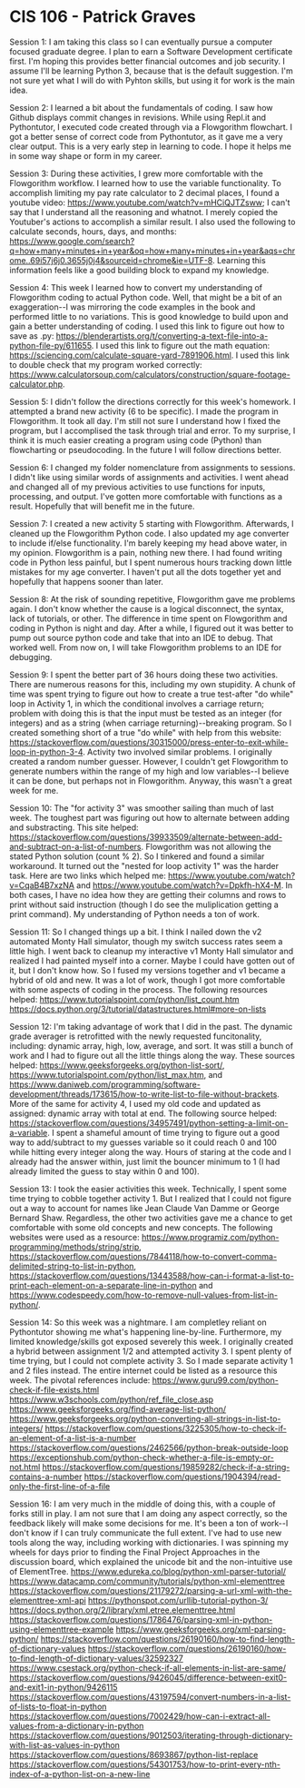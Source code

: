 # CIS 106 - Patrick Graves
Session 1: I am taking this class so I can eventually pursue a computer focused graduate degree. I plan to earn a Software Development certificate first. I'm hoping this provides better financial outcomes and job security. I assume I'll be learning Python 3, because that is the default suggestion. I'm not sure yet what I will do with Pyhton skills, but using it for work is the main idea.

Session 2: I learned a bit about the fundamentals of coding. I saw how Github displays commit changes in revisions. While using Repl.it and Pythontutor, I executed code created through via a Flowgorithm flowchart. I got a better sense of correct code from Pythontutor, as it gave me a very clear output. This is a very early step in learning to code. I hope it helps me in some way shape or form in my career.


Session 3: During these activities, I grew more comfortable with the Flowgorithm workflow. I learned how to use the variable functionality. To accomplish limiting my pay rate calculator to 2 decimal places, I found a youtube video: https://www.youtube.com/watch?v=mHCiQJTZsww; I can't say that I understand all the reasoning and whatnot. I merely copied the Youtuber's actions to accomplish a similar result. I also used the following to calculate seconds, hours, days, and months: https://www.google.com/search?q=how+many+minutes+in+year&oq=how+many+minutes+in+year&aqs=chrome..69i57j6j0.3655j0j4&sourceid=chrome&ie=UTF-8. Learning this information feels like a good building block to expand my knowledge.


Session 4: This week I learned how to convert my understanding of Flowgorithm coding to actual Python code. Well, that might be a bit of an exaggeration--I was mirroring the code examples in the book and performed little to no variations. This is good knowledge to build upon and gain a better understanding of coding. I used this link to figure out how to save as .py: https://blenderartists.org/t/converting-a-text-file-into-a-python-file-py/611655. I used this link to figure out the math equation: https://sciencing.com/calculate-square-yard-7891906.html. I used this link to double check that my program worked correctly: https://www.calculatorsoup.com/calculators/construction/square-footage-calculator.php.


Session 5: I didn't follow the directions correctly for this week's homework. I attempted a brand new activity (6 to be specific). I made the program in Flowgorithm. It took all day. I'm still not sure I understand how I fixed the program, but I accomplised the task through trial and error. To my surprise, I think it is much easier creating a program using code (Python) than flowcharting or pseudocoding. In the future I will follow directions better.


Session 6: I changed my folder nomenclature from assignments to sessions. I didn't like using similar words of assignments and activities. I went ahead and changed all of my previous activities to use functions for inputs, processing, and output. I've gotten more comfortable with functions as a result. Hopefully that will benefit me in the future.


Session 7: I created a new activity 5 starting with Flowgorithm. Afterwards, I cleaned up the Flowgorithm Python code. I also updated my age converter to include if/else functionality. I'm barely keeping my head above water, in my opinion. Flowgorithm is a pain, nothing new there. I had found writing code in Python less painful, but I spent numerous hours tracking down little mistakes for my age converter. I haven't put all the dots together yet and hopefully that happens sooner than later.

Session 8: At the risk of sounding repetitive, Flowgorithm gave me problems again. I don't know whether the cause is a logical disconnect, the syntax, lack of tutorials, or other. The difference in time spent on Flowgorithm and coding in Python is night and day.  After a while, I figured out it was better to pump out source python code and take that into an IDE to debug. That worked well. From now on, I will take Flowgorithm problems to an IDE for debugging.

Session 9: I spent the better part of 36 hours doing these two activities. There are numerous reasons for this, including my own stupidity. A chunk of time was spent trying to figure out how to create a true test-after "do while" loop in Activity 1, in which the conditional involves a carriage return; problem with doing this is that the input must be tested as an integer (for integers) and as a string (when carriage returning)--breaking program. So I created something short of a true "do while" with help from this website: https://stackoverflow.com/questions/30315000/press-enter-to-exit-while-loop-in-python-3-4. Activity two involved similar problems. I originally created a random number guesser. However, I couldn't get Flowgorithm to generate numbers within the range of my high and low variables--I believe it can be done, but perhaps not in Flowgorithm. Anyway, this wasn't a great week for me.

Session 10: The "for activity 3" was smoother sailing than much of last week. The toughest part was figuring out how to alternate between adding and substracting. This site helped: https://stackoverflow.com/questions/39933509/alternate-between-add-and-subtract-on-a-list-of-numbers. Flowgorithm was not allowing the stated Python solution (count % 2). So I tinkered and found a similar workaround. It turned out the "nested for loop activity 1" was the harder task. Here are two links which helped me: https://www.youtube.com/watch?v=CqaB4B7xzNA and https://www.youtube.com/watch?v=Dpkfh-hX4-M. In both cases, I have no idea how they are getting their columns and rows to print without said instruction (though I do see the muliplication getting a print command). My understanding of Python needs a ton of work.

Session 11: So I changed things up a bit. I think I nailed down the v2 automated Monty Hall simulator, though my switch success rates seem a little high. I went back to cleanup my interactive v1 Monty Hall simulator and realized I had painted myself into a corner. Maybe I could have gotten out of it, but I don't know how. So I fused my versions together and v1 became a hybrid of old and new. It was a lot of work, though I got more comfortable with some aspects of coding in the process. The following resources helped:
https://www.tutorialspoint.com/python/list_count.htm
https://docs.python.org/3/tutorial/datastructures.html#more-on-lists

Session 12: I'm taking advantage of work that I did in the past. The dynamic grade averager is retrofitted with the newly requested funcitonality, including: dynamic array, high, low, average, and sort. It was still a bunch of work and I had to figure out all the little things along the way. These sources helped: https://www.geeksforgeeks.org/python-list-sort/, https://www.tutorialspoint.com/python/list_max.htm, and https://www.daniweb.com/programming/software-development/threads/173615/how-to-write-list-to-file-without-brackets. More of the same for activity 4, I used my old code and updated as assigned: dynamic array with total at end. The following source helped: https://stackoverflow.com/questions/34957491/python-setting-a-limit-on-a-variable. I spent a shameful amount of time trying to figure out a good way to add/subtract to my guesses variable so it could reach 0 and 100 while hitting every integer along the way. Hours of staring at the code and I already had the answer within, just limit the bouncer minimum to 1 (I had already limited the guess to stay within 0 and 100).

Session 13: I took the easier activities this week. Technically, I spent some time trying to cobble together activity 1. But I realized that I could not figure out a way to account for names like Jean Claude Van Damme or George Bernard Shaw. Regardless, the other two activities gave me a chance to get comfortable with some old concepts and new concepts. The following websites were used as a resource: https://www.programiz.com/python-programming/methods/string/strip, https://stackoverflow.com/questions/7844118/how-to-convert-comma-delimited-string-to-list-in-python, https://stackoverflow.com/questions/13443588/how-can-i-format-a-list-to-print-each-element-on-a-separate-line-in-python and https://www.codespeedy.com/how-to-remove-null-values-from-list-in-python/.

Session 14: So this week was a nightmare. I am completley reliant on Pythontutor showing me what's happening line-by-line. Furthermore, my limited knowledge/skills got exposed severely this week. I originally created a hybrid between assignment 1/2 and attempted activity 3. I spent plenty of time trying, but I could not complete activity 3. So I made separate activity 1 and 2 files instead. The entire internet could be listed as a resource this week. The pivotal references include:
https://www.guru99.com/python-check-if-file-exists.html
https://www.w3schools.com/python/ref_file_close.asp
https://www.geeksforgeeks.org/find-average-list-python/
https://www.geeksforgeeks.org/python-converting-all-strings-in-list-to-integers/
https://stackoverflow.com/questions/3225305/how-to-check-if-an-element-of-a-list-is-a-number
https://stackoverflow.com/questions/2462566/python-break-outside-loop
https://exceptionshub.com/python-check-whether-a-file-is-empty-or-not.html
https://stackoverflow.com/questions/19859282/check-if-a-string-contains-a-number
https://stackoverflow.com/questions/1904394/read-only-the-first-line-of-a-file

Session 16: 
I am very much in the middle of doing this, with a couple of forks still in play. I am not sure that I am doing any aspect correctly, so the feedback likely will make some decisions for me. It's been a ton of work--I don't know if I can truly communicate the full extent. I've had to use new tools along the way, including working with dictionaries. I was spinning my wheels for days prior to finding the Final Project Approaches in the discussion board, which explained the unicode bit and the non-intuitive use of ElementTree.
https://www.edureka.co/blog/python-xml-parser-tutorial/
https://www.datacamp.com/community/tutorials/python-xml-elementtree
https://stackoverflow.com/questions/21179272/parsing-a-url-xml-with-the-elementtree-xml-api
https://pythonspot.com/urllib-tutorial-python-3/
https://docs.python.org/2/library/xml.etree.elementtree.html
https://stackoverflow.com/questions/1786476/parsing-xml-in-python-using-elementtree-example
https://www.geeksforgeeks.org/xml-parsing-python/
https://stackoverflow.com/questions/26190160/how-to-find-length-of-dictionary-values
https://stackoverflow.com/questions/26190160/how-to-find-length-of-dictionary-values/32592327
https://www.csestack.org/python-check-if-all-elements-in-list-are-same/
https://stackoverflow.com/questions/9426045/difference-between-exit0-and-exit1-in-python/9426115
https://stackoverflow.com/questions/43197594/convert-numbers-in-a-list-of-lists-to-float-in-python
https://stackoverflow.com/questions/7002429/how-can-i-extract-all-values-from-a-dictionary-in-python
https://stackoverflow.com/questions/9012503/iterating-through-dictionary-with-list-as-values-in-python
https://stackoverflow.com/questions/8693867/python-list-replace
https://stackoverflow.com/questions/54301753/how-to-print-every-nth-index-of-a-python-list-on-a-new-line
